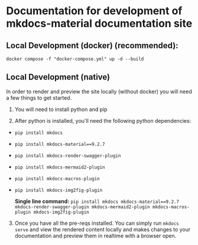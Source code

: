
# Documentation for development of mkdocs-material documentation site

## Local Development (docker) (recommended):

`docker compose -f "docker-compose.yml" up -d --build`

## Local Development (native)

In order to render and preview the site locally (without docker) you will need a few things to get started. 

1) You will need to install python and pip

2) After python is installed, you'll need the following python dependencies:
- `pip install mkdocs`
- `pip install mkdocs-material==9.2.7`
- `pip install mkdocs-render-swagger-plugin`
- `pip install mkdocs-mermaid2-plugin`
- `pip install mkdocs-macros-plugin`
- `pip install mkdocs-img2fig-plugin`

  **Single line command:** `pip install mkdocs mkdocs-material==9.2.7 mkdocs-render-swagger-plugin mkdocs-mermaid2-plugin mkdocs-macros-plugin mkdocs-img2fig-plugin`

3) Once you have all the pre-reqs installed. You can simply run `mkdocs serve` and view the rendered content locally and makes changes to your documentation and preview them in realtime with a browser open. 
